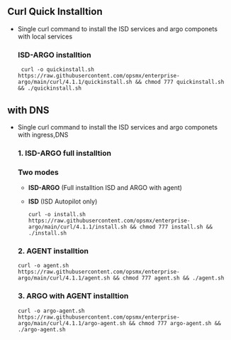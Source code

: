 ## Curl Quick Installtion

 - Single curl command to install the ISD services and argo componets with local services

   ### ISD-ARGO installtion 

        curl -o quickinstall.sh https://raw.githubusercontent.com/opsmx/enterprise-argo/main/curl/4.1.1/quickinstall.sh && chmod 777 quickinstall.sh && ./quickinstall.sh


## with DNS

- Single curl command to install the ISD services and argo componets with ingress,DNS

   ### 1. ISD-ARGO full installtion 

     ### Two modes
    
     - **ISD-ARGO** (Full installtion ISD and ARGO with agent)
     - **ISD**      (ISD Autopilot only)



           curl -o install.sh https://raw.githubusercontent.com/opsmx/enterprise-argo/main/curl/4.1.1/install.sh && chmod 777 install.sh && ./install.sh



   ### 2. AGENT installtion 


      curl -o agent.sh https://raw.githubusercontent.com/opsmx/enterprise-argo/main/curl/4.1.1/agent.sh && chmod 777 agent.sh && ./agent.sh



   ### 3. ARGO with AGENT installtion 


      curl -o argo-agent.sh https://raw.githubusercontent.com/opsmx/enterprise-argo/main/curl/4.1.1/argo-agent.sh && chmod 777 argo-agent.sh && ./argo-agent.sh

